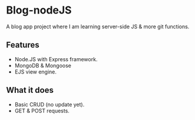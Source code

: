 # Blog-nodeJS
A blog app project where I am learning server-side JS &amp; more git functions.
## Features
- Node.JS with Express framework.
- MongoDB & Mongoose
- EJS view engine.
## What it does
- Basic CRUD (no update yet).
- GET & POST requests.
